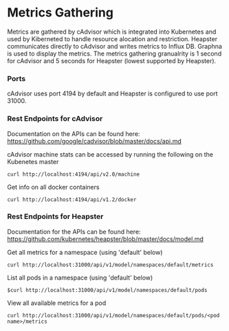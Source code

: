 # Metrics Gathering

Metrics are gathered by cAdvisor which is integrated into Kubernetes and used by Kiberneted to handle resource alocation and restriction. Heapster communicates directly to cAdvisor and writes metrics to Influx DB. Graphna is used to display the metrics. The metrics gathering granualrity is 1 second for cAdvisor and 5 seconds for Heapster (lowest supported by Heapster).


### Ports
cAdvisor uses port 4194 by default and Heapster is configured to use port 31000.


### Rest Endpoints for cAdvisor

Documentation on the APIs can be found here: https://github.com/google/cadvisor/blob/master/docs/api.md

cAdvisor machine stats can be accessed by running the following on the Kubenetes master

`curl http://localhost:4194/api/v2.0/machine`

Get info on all docker containers

`curl http://localhost:4194/api/v1.2/docker`


### Rest Endpoints for Heapster

Documentation for the APIs can be found here: https://github.com/kubernetes/heapster/blob/master/docs/model.md

Get all metrics for a namespace (using 'default' below)

`curl http://localhost:31000/api/v1/model/namespaces/default/metrics`

List all pods in a namespace (using 'default' below)

`$curl http://localhost:31000/api/v1/model/namespaces/default/pods`

View all available metrics for a pod

`curl http://localhost:31000/api/v1/model/namespaces/default/pods/<pod name>/metrics`

